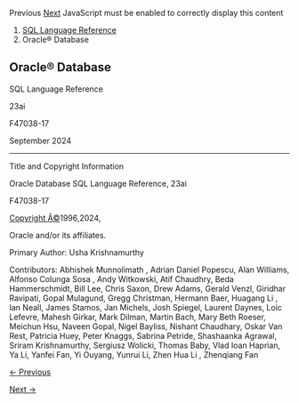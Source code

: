 Previous [Next](Preface.md) JavaScript must be enabled to correctly display
this content

  1. [SQL Language Reference ](toc.htm)
  2. Oracle® Database

## Oracle® Database

SQL Language Reference

23ai

F47038-17

September 2024

* * *

Title and Copyright Information

Oracle Database SQL Language Reference, 23ai

F47038-17

[Copyright Â©](/pls/topic/lookup?ctx=en/legal&id=cpyr)1996,2024,

Oracle and/or its affiliates.

Primary Author: Usha Krishnamurthy

Contributors: Abhishek Munnolimath , Adrian Daniel Popescu, Alan Williams,
Alfonso Colunga Sosa , Andy Witkowski, Atif Chaudhry, Beda Hammerschmidt, Bill
Lee, Chris Saxon, Drew Adams, Gerald Venzl, Giridhar Ravipati, Gopal Mulagund,
Gregg Christman, Hermann Baer, Huagang Li , Ian Neall, James Stamos, Jan
Michels, Josh Spiegel, Laurent Daynes, Loic Lefevre, Mahesh Girkar, Mark
Dilman, Martin Bach, Mary Beth Roeser, Meichun Hsu, Naveen Gopal, Nigel
Bayliss, Nishant Chaudhary, Oskar Van Rest, Patricia Huey, Peter Knaggs,
Sabrina Petride, Shashaanka Agrawal, Sriram Krishnamurthy, Sergiusz Wolicki,
Thomas Baby, Vlad Ioan Haprian, Ya Li, Yanfei Fan, Yi Ouyang, Yunrui Li, Zhen
Hua Li , Zhenqiang Fan


[← Previous](Preface.md)

[Next →](Preface.md)
